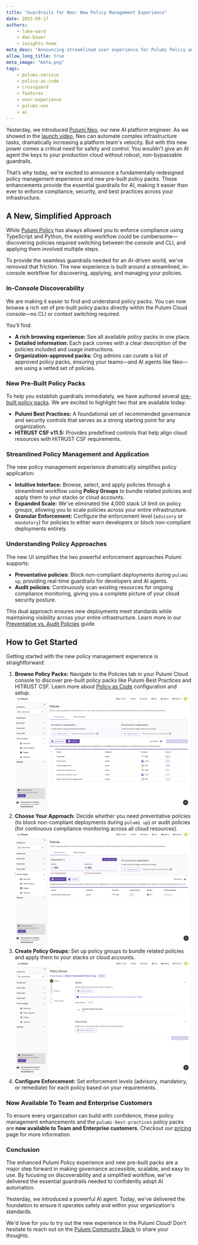 ```yaml
---
title: "Guardrails for Neo: New Policy Management Experience"
date: 2025-09-17
authors:
    - luke-ward
    - dan-biwer
    - insights-team
meta_desc: "Announcing streamlined user experience for Pulumi Policy and new pre-built policy packs, providing the essential guardrails for AI automation with Pulumi Neo."
allow_long_title: true
meta_image: "meta.png"
tags:
    - pulumi-service
    - policy-as-code
    - crossguard
    - features
    - user-experience
    - pulumi-neo
    - ai
---
```


Yesterday, we introduced [Pulumi Neo](/blog/pulumi-neo/), our new AI platform engineer. As we showed in the [launch video](https://www.youtube.com/watch?v=9GB9M2l1OgY), Neo can automate complex infrastructure tasks, dramatically increasing a platform team's velocity. But with this new power comes a critical need for safety and control. You wouldn't give an AI agent the keys to your production cloud without robust, non-bypassable guardrails.

That’s why today, we're excited to announce a fundamentally redesigned policy management experience and new pre-built policy packs. These enhancements provide the essential guardrails for AI, making it easier than ever to enforce compliance, security, and best practices across your infrastructure.

<!--more-->

## A New, Simplified Approach

While [Pulumi Policy](/docs/iac/crossguard/) has always allowed you to enforce compliance using TypeScript and Python, the existing workflow could be cumbersome—discovering policies required switching between the console and CLI, and applying them involved multiple steps.

To provide the seamless guardrails needed for an AI-driven world, we've removed that friction. The new experience is built around a streamlined, in-console workflow for discovering, applying, and managing your policies.

### In-Console Discoverability

We are making it easier to find and understand policy packs. You can now browse a rich set of pre-built policy packs directly within the Pulumi Cloud console—no CLI or context switching required.

You’ll find:

* **A rich browsing experience:** See all available policy packs in one place.
* **Detailed information:** Each pack comes with a clear description of the policies included and usage instructions.
* **Organization-approved packs:** Org admins can curate a list of approved policy packs, ensuring your teams—and AI agents like Neo—are using a vetted set of policies.

### New Pre-Built Policy Packs

To help you establish guardrails immediately, we have authored several [pre-built policy packs](/docs/insights/pre-built-packs/). We are excited to highlight two that are available today:

* **Pulumi Best Practices:** A foundational set of recommended governance and security controls that serves as a strong starting point for any organization.
* **HITRUST CSF v11.5:** Provides predefined controls that help align cloud resources with HITRUST CSF requirements.

### Streamlined Policy Management and Application

The new policy management experience dramatically simplifies policy application:

* **Intuitive Interface:** Browse, select, and apply policies through a streamlined workflow using **Policy Groups** to bundle related policies and apply them to your stacks or cloud accounts.
* **Expanded Scale:** We've eliminated the 4,000 stack UI limit on policy groups, allowing you to scale policies across your entire infrastructure.
* **Granular Enforcement:** Configure the enforcement level (`advisory` or `mandatory`) for policies to either warn developers or block non-compliant deployments entirely.

### Understanding Policy Approaches

The new UI simplifies the two powerful enforcement approaches Pulumi supports:

* **Preventative policies**: Block non-compliant deployments during `pulumi up`, providing real-time guardrails for developers and AI agents.
* **Audit policies**: Continuously scan existing resources for ongoing compliance monitoring, giving you a complete picture of your cloud security posture.

This dual approach ensures new deployments meet standards while maintaining visibility across your entire infrastructure. Learn more in our [Preventative vs. Audit Policies](/docs/insights/preventative-vs-audit-policies/) guide.

## How to Get Started

Getting started with the new policy management experience is straightforward:

1. **Browse Policy Packs:** Navigate to the Policies tab in your Pulumi Cloud console to discover pre-built policy packs like Pulumi Best Practices and HITRUST CSF. Learn more about [Policy as Code](/docs/insights/policy-as-code/) configuration and setup.
![Policy Packs Browser](policy-management-1.png)
1. **Choose Your Approach:** Decide whether you need preventative policies (to block non-compliant deployments during `pulumi up`) or audit policies (for continuous compliance monitoring across all cloud resources).
![Preventative Policy Overview](policy-management-3.png)
1. **Create Policy Groups:** Set up policy groups to bundle related policies and apply them to your stacks or cloud accounts.
![Policy Group Configuration](policy-management-4.png)
1. **Configure Enforcement:** Set enforcement levels (advisory, mandatory, or remediate) for each policy based on your requirements.

### Now Available To Team and Enterprise Customers

To ensure every organization can build with confidence, these policy management enhancements and the `pulumi-best-practices` policy packs are **now available to Team and Enterprise customers**. Checkout our [pricing](/pricing) page for more information.

### Conclusion

The enhanced Pulumi Policy experience and new pre-built packs are a major step forward in making governance accessible, scalable, and easy to use. By focusing on discoverability and a simplified workflow, we've delivered the essential guardrails needed to confidently adopt AI automation.

Yesterday, we introduced a powerful AI agent. Today, we've delivered the foundation to ensure it operates safely and within your organization's standards.

We'd love for you to try out the new experience in the Pulumi Cloud\! Don't hesitate to reach out on the [Pulumi Community Slack](https://slack.pulumi.com/) to share your thoughts.
